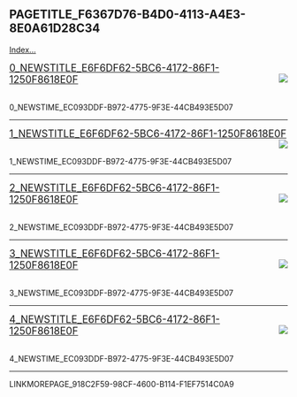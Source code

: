 ## PAGETITLE_F6367D76-B4D0-4113-A4E3-8E0A61D28C34

[Index...](LINKINDEX_6614B257-FD1E-40CE-97B3-818135A607EC)

<font size=4>[0_NEWSTITLE_E6F6DF62-5BC6-4172-86F1-1250F8618E0F](0_NEWSURL_1C387CE9-FFE9-469F-96E5-E4FAA83DF668) </font><img align="right" src="0_NEWSIMAGE_870BB9B8-20CB-45B0-86F7-BEC643321376" /> 

<br> 0_NEWSTIME_EC093DDF-B972-4775-9F3E-44CB493E5D07

---

<font size=4>[1_NEWSTITLE_E6F6DF62-5BC6-4172-86F1-1250F8618E0F](1_NEWSURL_1C387CE9-FFE9-469F-96E5-E4FAA83DF668) </font><img align="right" src="1_NEWSIMAGE_870BB9B8-20CB-45B0-86F7-BEC643321376" /> 

<br> 1_NEWSTIME_EC093DDF-B972-4775-9F3E-44CB493E5D07

---

<font size=4>[2_NEWSTITLE_E6F6DF62-5BC6-4172-86F1-1250F8618E0F](2_NEWSURL_1C387CE9-FFE9-469F-96E5-E4FAA83DF668) </font><img align="right" src="2_NEWSIMAGE_870BB9B8-20CB-45B0-86F7-BEC643321376" /> 

<br> 2_NEWSTIME_EC093DDF-B972-4775-9F3E-44CB493E5D07

---

<font size=4>[3_NEWSTITLE_E6F6DF62-5BC6-4172-86F1-1250F8618E0F](3_NEWSURL_1C387CE9-FFE9-469F-96E5-E4FAA83DF668) </font><img align="right" src="3_NEWSIMAGE_870BB9B8-20CB-45B0-86F7-BEC643321376" /> 

<br> 3_NEWSTIME_EC093DDF-B972-4775-9F3E-44CB493E5D07

---

<font size=4>[4_NEWSTITLE_E6F6DF62-5BC6-4172-86F1-1250F8618E0F](4_NEWSURL_1C387CE9-FFE9-469F-96E5-E4FAA83DF668) </font><img align="right" src="4_NEWSIMAGE_870BB9B8-20CB-45B0-86F7-BEC643321376" /> 

<br> 4_NEWSTIME_EC093DDF-B972-4775-9F3E-44CB493E5D07

---

LINKMOREPAGE_918C2F59-98CF-4600-B114-F1EF7514C0A9